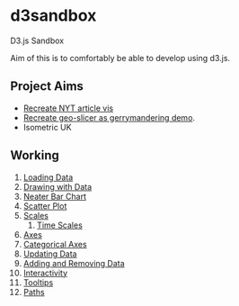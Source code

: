 # d3sandbox
D3.js Sandbox

Aim of this is to comfortably be able to develop using d3.js. 

## Project Aims 

* [Recreate NYT article vis](https://www.nytimes.com/interactive/2018/03/19/upshot/race-class-white-and-black-men.html?mtrref=www.hvitfeldt.me&gwh=C383271EB34AC7A4248E66CC583B6DCC&gwt=pay&assetType=REGIWALL)
* [Recreate geo-slicer as gerrymandering demo](https://interaktiv.morgenpost.de/deutschland-teilen-deutsche-einheit-wiedervereinigung/).
* Isometric UK

## Working 

1. [Loading Data](./1.%20LoadingData/)
2. [Drawing with Data](./2.%20Drawing%20with%20Data/)
3. [Neater Bar Chart](./3.%20Neater%20Bar%20Chart/)
4. [Scatter Plot](./4.%20Scatter%20Plot/)
5. [Scales](./5.%20Scales/)
    1. [Time Scales](./5.%20Scales/5.1%20TimeScales/)
6. [Axes](./6%20Axes/)
7. [Categorical Axes](./7.%20Categorical%20Axes/)
8. [Updating Data](./8.%20Updating%20Data/)
9. [Adding and Removing Data](./9.%20Adding%20and%20Removing%20Data/)
10. [Interactivity](./10.%20Interactivity/)
11. [Tooltips](./11.%20Tooltips/)
12. [Paths](./12.%20Paths/)